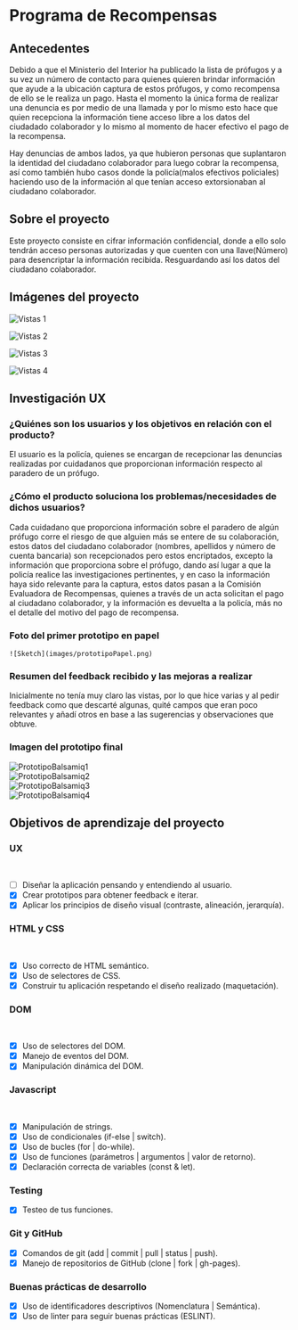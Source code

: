 # Programa de Recompensas

## Antecedentes

Debido a que el Ministerio del Interior ha publicado la lista de prófugos y a su vez un número de contacto para quienes quieren brindar información que ayude a la ubicación captura de estos prófugos, y como recompensa de ello se le realiza un pago. Hasta el momento la única forma de realizar una denuncia es por medio de una llamada y por lo mismo esto hace que quien recepciona la información tiene acceso libre a los datos del ciudadado colaborador y lo mismo al momento de hacer efectivo el pago de la recompensa.

Hay denuncias de ambos lados, ya que hubieron personas que suplantaron la identidad del ciudadano colaborador para luego cobrar la recompensa, así como también hubo casos donde la policía(malos efectivos policiales) haciendo uso de la información al que tenían acceso extorsionaban al ciudadano colaborador.

## Sobre el proyecto

Este proyecto consiste en cifrar información confidencial, donde a ello solo tendrán acceso personas autorizadas y que cuenten con una llave(Número) para desencriptar la información recibida. Resguardando así los datos del ciudadano colaborador.

## Imágenes del proyecto

![Vistas 1](images/vista1.png)

![Vistas 2](images/vista2.png)

![Vistas 3](images/vista3.png)

![Vistas 4](images/vista4.png)

## Investigación UX

  ### ¿Quiénes son los usuarios y los objetivos en relación con el producto?

  El usuario es la policía, quienes se encargan de recepcionar las denuncias realizadas por cuidadanos que proporcionan información respecto al paradero de un prófugo.

  ### ¿Cómo el producto soluciona los problemas/necesidades de dichos usuarios?

  Cada cuidadano que proporciona información sobre el paradero de algún prófugo corre el riesgo de que alguien más se entere de su colaboración, estos datos del ciudadano colaborador (nombres, apellidos y número de cuenta bancaria) son recepcionados pero estos encriptados, excepto la información que proporciona sobre el prófugo, dando así lugar a que la policía realice las investigaciones pertinentes, y en caso la información haya sido relevante para la captura, estos datos pasan a la Comisión Evaluadora de Recompensas, quienes a través de un acta solicitan el pago al ciudadano colaborador, y la información es devuelta a la policía, más no el detalle del motivo del pago de recompensa.

  ### Foto del primer prototipo en papel

    ![Sketch](images/prototipoPapel.png)

  ### Resumen del feedback recibido y las mejoras a realizar

  Inicialmente no tenía muy claro las vistas, por lo que hice varias y al pedir feedback como que descarté algunas, quité campos que eran poco relevantes y añadí otros en base a las sugerencias y observaciones que obtuve.

  ### Imagen del prototipo final
  
![PrototipoBalsamiq1](images/prototipoBalsamiq1.png)  
![PrototipoBalsamiq2](images/prototipoBalsamiq2.png)  
![PrototipoBalsamiq3](images/prototipoBalsamiq3.png)  
![PrototipoBalsamiq4](images/prototipoBalsamiq4.png)  
    
## Objetivos de aprendizaje del proyecto

### UX
​
- [ ] Diseñar la aplicación pensando y entendiendo al usuario.
- [x] Crear prototipos para obtener feedback e iterar.
- [x] Aplicar los principios de diseño visual (contraste, alineación, jerarquía).
​
### HTML y CSS
​
- [x] Uso correcto de HTML semántico.
- [x] Uso de selectores de CSS.
- [x] Construir tu aplicación respetando el diseño realizado (maquetación).
​
### DOM
​
- [x] Uso de selectores del DOM.
- [x] Manejo de eventos del DOM.
- [x] Manipulación dinámica del DOM.
​
### Javascript
​
- [x] Manipulación de strings.
- [x] Uso de condicionales (if-else | switch).
- [x] Uso de bucles (for | do-while).	
- [x] Uso de funciones (parámetros | argumentos | valor de retorno).
- [x] Declaración correcta de variables (const & let).
​
### Testing
- [x] Testeo de tus funciones.
​
### Git y GitHub
- [x] Comandos de git (add | commit | pull | status | push).
- [x] Manejo de repositorios de GitHub (clone | fork | gh-pages).
​
### Buenas prácticas de desarrollo
- [x] Uso de identificadores descriptivos (Nomenclatura | Semántica).
- [x] Uso de linter para seguir buenas prácticas (ESLINT).